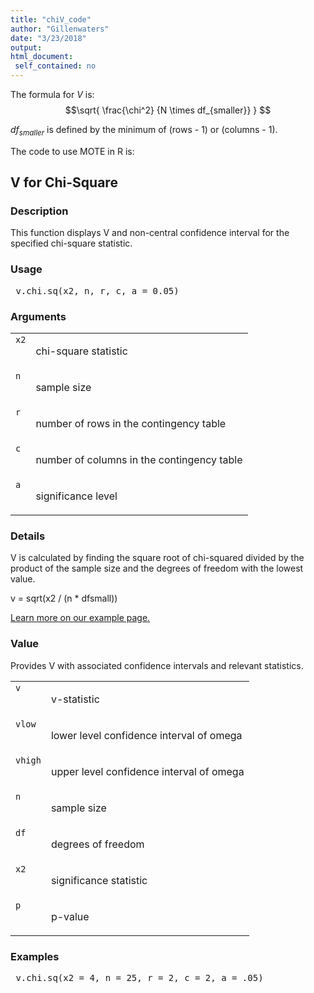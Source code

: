 ```yaml
---
title: "chiV_code"
author: "Gillenwaters"
date: "3/23/2018"
output: 
html_document:
 self_contained: no
---
```


The formula for *V* is: $$\sqrt{ \frac{\chi^2} {N \times df_{smaller}} } $$

$df_{smaller}$ is defined by the minimum of (rows - 1) or (columns - 1). 

The code to use MOTE in R is: 
 

 
<h2>V for Chi-Square</h2>  <h3>Description</h3>  <p>This function displays V and non-central confidence interval for the specified chi-square statistic. </p>   <h3>Usage</h3>  <pre> v.chi.sq(x2, n, r, c, a = 0.05) </pre>   <h3>Arguments</h3>  <table summary="R argblock"> <tr valign="top"><td><code>x2</code></td> <td> <p>chi-square statistic</p> </td></tr> <tr valign="top"><td><code>n</code></td> <td> <p>sample size</p> </td></tr> <tr valign="top"><td><code>r</code></td> <td> <p>number of rows in the contingency table</p> </td></tr> <tr valign="top"><td><code>c</code></td> <td> <p>number of columns in the contingency table</p> </td></tr> <tr valign="top"><td><code>a</code></td> <td> <p>significance level</p> </td></tr> </table>   <h3>Details</h3>  <p>V is calculated by finding the square root of chi-squared divided by the product of the sample size and the degrees of freedom with the lowest value. </p> <p>v = sqrt(x2 / (n * dfsmall)) </p> <p><a href="https://www.aggieerin.com/shiny-server/tests/chiv.html">Learn more on our example page.</a> </p>   <h3>Value</h3>  <p>Provides V with associated confidence intervals and relevant statistics. </p> <table summary="R valueblock"> <tr valign="top"><td><code>v</code></td> <td> <p>v-statistic</p> </td></tr> <tr valign="top"><td><code>vlow</code></td> <td> <p>lower level confidence interval of omega</p> </td></tr> <tr valign="top"><td><code>vhigh</code></td> <td> <p>upper level confidence interval of omega</p> </td></tr> <tr valign="top"><td><code>n</code></td> <td> <p>sample size</p> </td></tr> <tr valign="top"><td><code>df</code></td> <td> <p>degrees of freedom</p> </td></tr> <tr valign="top"><td><code>x2</code></td> <td> <p>significance statistic</p> </td></tr> <tr valign="top"><td><code>p</code></td> <td> <p>p-value</p> </td></tr> </table>   <h3>Examples</h3>  <pre> v.chi.sq(x2 = 4, n = 25, r = 2, c = 2, a = .05) </pre>   </body></html> 
